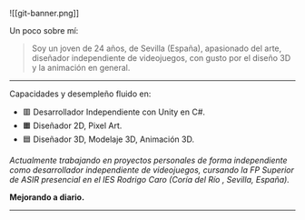 
![[git-banner.png]]

Un poco sobre mí:
> Soy un joven de 24 años, de Sevilla (España), apasionado del arte, diseñador independiente de videojuegos, con gusto por el diseño 3D y la animación en general.

___
Capacidades y desempleño fluido en: 
- 🟥 Desarrollador Independiente con Unity en C#.
- 🟧 Diseñador 2D, Pixel Art.
- 🟦 Diseñador 3D, Modelaje 3D, Animación 3D.

*Actualmente trabajando en proyectos personales de forma independiente como desarrollador independiente de videojuegos, cursando la FP Superior de ASIR presencial en el IES Rodrigo Caro (Coría del Río , Sevilla, España).*

**Mejorando a diario.**
___

